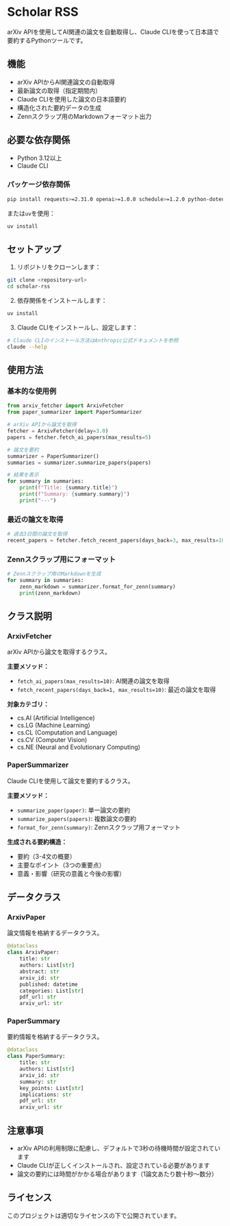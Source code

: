 # Scholar RSS

arXiv APIを使用してAI関連の論文を自動取得し、Claude CLIを使って日本語で要約するPythonツールです。

## 機能

- arXiv APIからAI関連論文の自動取得
- 最新論文の取得（指定期間内）
- Claude CLIを使用した論文の日本語要約
- 構造化された要約データの生成
- Zennスクラップ用のMarkdownフォーマット出力

## 必要な依存関係

- Python 3.12以上
- Claude CLI

### パッケージ依存関係

```bash
pip install requests>=2.31.0 openai>=1.0.0 schedule>=1.2.0 python-dotenv>=1.0.0 feedparser>=6.0.0
```

または`uv`を使用：

```bash
uv install
```

## セットアップ

1. リポジトリをクローンします：
```bash
git clone <repository-url>
cd scholar-rss
```

2. 依存関係をインストールします：
```bash
uv install
```

3. Claude CLIをインストールし、設定します：
```bash
# Claude CLIのインストール方法はAnthropic公式ドキュメントを参照
claude --help
```

## 使用方法

### 基本的な使用例

```python
from arxiv_fetcher import ArxivFetcher
from paper_summarizer import PaperSummarizer

# arXiv APIから論文を取得
fetcher = ArxivFetcher(delay=3.0)
papers = fetcher.fetch_ai_papers(max_results=5)

# 論文を要約
summarizer = PaperSummarizer()
summaries = summarizer.summarize_papers(papers)

# 結果を表示
for summary in summaries:
    print(f"Title: {summary.title}")
    print(f"Summary: {summary.summary}")
    print("---")
```

### 最近の論文を取得

```python
# 過去3日間の論文を取得
recent_papers = fetcher.fetch_recent_papers(days_back=3, max_results=10)
```

### Zennスクラップ用にフォーマット

```python
# Zennスクラップ用のMarkdownを生成
for summary in summaries:
    zenn_markdown = summarizer.format_for_zenn(summary)
    print(zenn_markdown)
```

## クラス説明

### ArxivFetcher

arXiv APIから論文を取得するクラス。

**主要メソッド：**
- `fetch_ai_papers(max_results=10)`: AI関連の論文を取得
- `fetch_recent_papers(days_back=1, max_results=10)`: 最近の論文を取得

**対象カテゴリ：**
- cs.AI (Artificial Intelligence)
- cs.LG (Machine Learning)
- cs.CL (Computation and Language)
- cs.CV (Computer Vision)
- cs.NE (Neural and Evolutionary Computing)

### PaperSummarizer

Claude CLIを使用して論文を要約するクラス。

**主要メソッド：**
- `summarize_paper(paper)`: 単一論文の要約
- `summarize_papers(papers)`: 複数論文の要約
- `format_for_zenn(summary)`: Zennスクラップ用フォーマット

**生成される要約構造：**
- 要約（3-4文の概要）
- 主要なポイント（3つの重要点）
- 意義・影響（研究の意義と今後の影響）

## データクラス

### ArxivPaper

論文情報を格納するデータクラス。

```python
@dataclass
class ArxivPaper:
    title: str
    authors: List[str]
    abstract: str
    arxiv_id: str
    published: datetime
    categories: List[str]
    pdf_url: str
    arxiv_url: str
```

### PaperSummary

要約情報を格納するデータクラス。

```python
@dataclass
class PaperSummary:
    title: str
    authors: List[str]
    arxiv_id: str
    summary: str
    key_points: List[str]
    implications: str
    pdf_url: str
    arxiv_url: str
```

## 注意事項

- arXiv APIの利用制限に配慮し、デフォルトで3秒の待機時間が設定されています
- Claude CLIが正しくインストールされ、設定されている必要があります
- 論文の要約には時間がかかる場合があります（1論文あたり数十秒〜数分）

## ライセンス

このプロジェクトは適切なライセンスの下で公開されています。